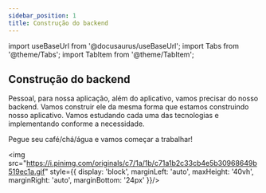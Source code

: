 ```yaml
---
sidebar_position: 1
title: Construção do backend
---
```


import useBaseUrl from '@docusaurus/useBaseUrl';
import Tabs from '@theme/Tabs';
import TabItem from '@theme/TabItem';

## Construção do backend

Pessoal, para nossa aplicação, além do aplicativo, vamos precisar do nosso backend. Vamos construir ele da mesma forma que estamos construindo nosso aplicativo. Vamos estudando cada uma das tecnologias e implementando conforme a necessidade.

Pegue seu café/chá/água e vamos começar a trabalhar!

<img src="https://i.pinimg.com/originals/c7/1a/1b/c71a1b2c33cb4e5b30968649b519ec1a.gif" style={{ display: 'block', marginLeft: 'auto', maxHeight: '40vh', marginRight: 'auto', marginBottom: '24px' }}/>
